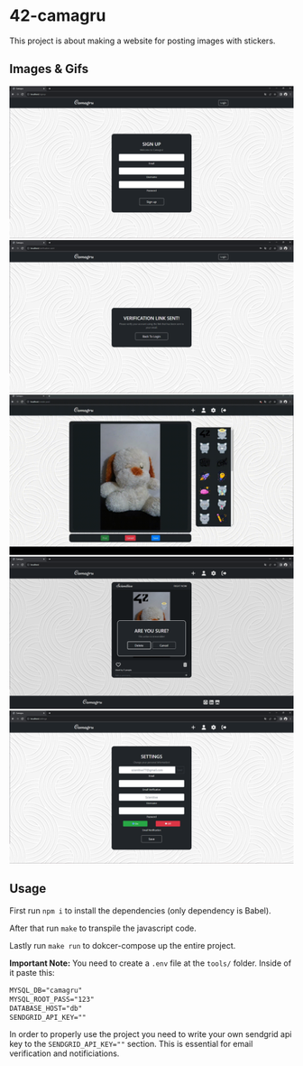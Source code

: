 # 42-camagru

This project is about making a website for posting images with stickers.

## Images & Gifs
![Visual](./assets/1.png)
![Visual](./assets/2.png)
![Visual](./assets/3.gif)
![Visual](./assets/4.png)
![Visual](./assets/5.png)

## Usage

First run `npm i` to install the dependencies (only dependency is Babel).

After that run `make` to transpile the javascript code.

Lastly run `make run` to dokcer-compose up the entire project.

**Important Note:** You need to create a `.env` file at the `tools/` folder. Inside of it paste this:

```
MYSQL_DB="camagru"
MYSQL_ROOT_PASS="123"
DATABASE_HOST="db"
SENDGRID_API_KEY=""
```

In order to properly use the project you need to write your own sendgrid api key to the `SENDGRID_API_KEY=""` section. This is essential for email verification and notificiations.
